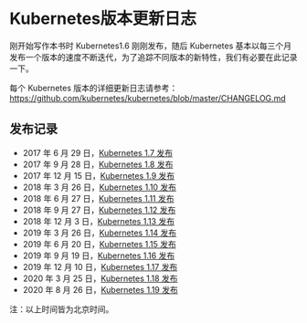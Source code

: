 # Kubernetes版本更新日志

刚开始写作本书时 Kubernetes1.6 刚刚发布，随后 Kubernetes 基本以每三个月发布一个版本的速度不断迭代，为了追踪不同版本的新特性，我们有必要在此记录一下。

每个 Kubernetes 版本的详细更新日志请参考：https://github.com/kubernetes/kubernetes/blob/master/CHANGELOG.md

## 发布记录

- 2017 年 6 月 29 日，[Kubernetes 1.7 发布](kubernetes-1.7-changelog.md)
- 2017 年 9 月 28 日，[Kubernetes 1.8 发布](kubernetes-1.8-changelog.md)
- 2017 年 12 月 15 日，[Kubernetes 1.9 发布](kubernetes-1.9-changelog.md)
- 2018 年 3 月 26 日，[Kubernetes 1.10 发布](kubernetes-1.10-changelog.md)
- 2018 年 6 月 27 日，[Kubernetes 1.11 发布](kubernetes-1.11-changelog.md)
- 2018 年 9 月 27 日，[Kubernetes 1.12 发布](kubernetes-1.12-changelog.md)
- 2018 年 12 月 3 日，[Kubernetes 1.13 发布](kubernetes-1.13-changelog.md)
- 2019 年 3 月 26 日，[Kubernetes 1.14 发布](kubernetes-1.14-changelog.md)
- 2019 年 6 月 20 日，[Kubernetes 1.15 发布](kubernetes-1.15-changelog.md)
- 2019 年 9 月 19 日，[Kubernetes 1.16 发布](kubernetes-1.16-changelog.md)
- 2019 年 12 月 10 日，[Kubernetes 1.17 发布](kubernetes-1.17-changelog.md)
- 2020 年 3 月 25 日，[Kubernetes 1.18 发布](kubernetes-1.18-changelog.md)
- 2020 年 8 月 26 日，[Kubernetes 1.19 发布](kubernetes-1.19-changelog.md)

注：以上时间皆为北京时间。
